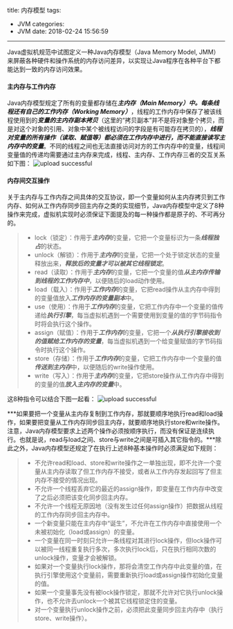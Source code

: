 title: 内存模型
tags:
  - JVM
categories:
  - JVM
date: 2018-02-24 15:56:59
---
Java虚拟机规范中试图定义一种Java内存模型（Java Memory Model, JMM）来屏蔽各种硬件和操作系统的内存访问差异，以实现让Java程序在各种平台下都能达到一致的内存访问效果。

<!-- more -->

#### 主内存与工作内存
Java内存模型规定了所有的变量都存储在***主内存（Main Memory）***中。每条线程还有自己的***工作内存（Working Memory）***，线程的工作内存中保存了被该线程使用到的***变量的主内存副本拷贝***（这里的“拷贝副本”并不是将对象整个拷贝，而是对这个对象的引用、对象中某个被线程访问的字段是有可能存在拷贝的），***线程对变量的所有操作（读取、赋值等）都必须在工作内存中进行，而不能直接读写主内存中的变量***。不同的线程之间也无法直接访问对方的工作内存中的变量，线程间变量值的传递均需要通过主内存来完成，线程、主内存、工作内存三者的交互关系如下图：
![upload successful](/images/pasted-3.png)


#### 内存间交互操作
关于主内存与工作内存之间具体的交互协议，即一个变量如何从主内存拷贝到工作内存、如何从工作内存同步回主内存之类的实现细节，Java内存模型中定义了8种操作来完成，虚拟机实现时必须保证下面提及的每一种操作都是原子的、不可再分的。
> - lock（锁定）：作用于***主内存***的变量，它把一个变量标识为一条***线程独占***的状态。
> - unlock（解锁）：作用于***主内存***的变量，它把一个处于锁定状态的变量释放出来，***释放后的变量才可以被其它线程锁定***。
> - read（读取）：作用于***主内存***的变量，它把一个变量的值***从主内存传输到线程的工作内存中***，以便随后的load动作使用。
> - load（载入）：作用于***工作内存***的变量，它把read操作从主内存中得到的变量值放入***工作内存的变量副本***中。
> - use（使用）：作用于***工作内存***的变量，它把工作内存中一个变量的值传递给***执行引擎***，每当虚拟机遇到一个需要使用到变量的值的字节码指令时将会执行这个操作。
> - assign（赋值）：作用于***工作内存***的变量，它把一个***从执行引擎接收到的值赋给工作内存的变量***，每当虚拟机遇到一个给变量赋值的字节码指令时执行这个操作。
> - store（存储）：作用于***工作内存***的变量，它把工作内存中一个变量的值***传送到主内存***中，以便随后的write操作使用。
> - write（写入）：作用于***主内存***的变量，它把store操作从工作内存中得到的变量的值***放入主内存的变量***中。

这8种指令可以结合下图一起看：
![upload successful](/images/pasted-2.png)


***如果要把一个变量从主内存复制到工作内存，那就要顺序地执行read和load操作，如果要把变量从工作内存同步回主内存，就要顺序地执行store和write操作。注意，Java内存模型要求上述两个操作必须按顺序执行，而没有保证是连续执行。也就是说，read与load之间、store与write之间是可插入其它指令的。***除此之外，Java内存模型还规定了在执行上述8种基本操作时必须满足如下规则：

> - 不允许read和load、store和write操作之一单独出现，即不允许一个变量从主内存读取了但工作内存不接受，或者从工作内存发起回写了但主内存不接受的情况出现。
> - 不允许一个线程丢弃它的最近的assign操作，即变量在工作内存中改变了之后必须把该变化同步回主内存。
> - 不允许一个线程无原因地（没有发生过任何assign操作）把数据从线程的工作内存同步回主内存中。
> -  一个新变量只能在主内存中“诞生”，不允许在工作内存中直接使用一个未被初始化（load或assign）的变量。
> - 一个变量在同一时刻只允许一条线程对其进行lock操作，但lock操作可以被同一线程重复执行多次，多次执行lock后，只在执行相同次数的unlock操作，变量才会被解锁。
> - 如果对一个变量执行lock操作，那将会清空工作内存中此变量的值，在执行引擎使用这个变量前，需要重新执行load或assign操作初始化变量的值。
> - 如果一个变量事先没有被lock操作锁定，那就不允许对它执行unlock操作，也不允许去unlock一个被其它线程锁定住的变量。
>- 对一个变量执行unlock操作之前，必须把此变量同步回主内存中（执行store、write操作）。